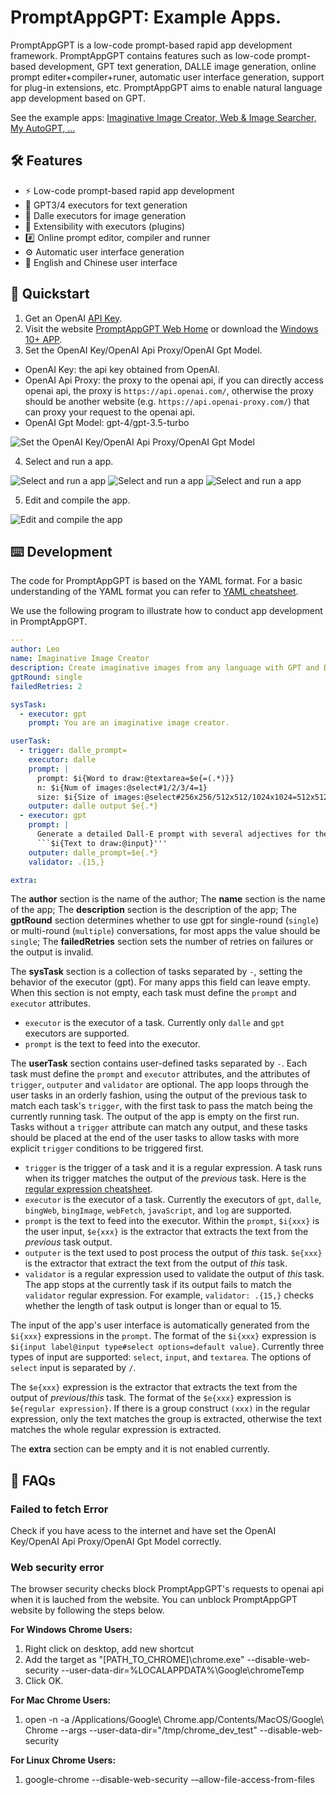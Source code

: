 # PromptAppGPT: Example Apps.
PromptAppGPT is a low-code prompt-based rapid app development framework. PromptAppGPT contains features such as low-code prompt-based development, GPT text generation, DALLE image generation, online prompt editer+compiler+runer, automatic user interface generation, support for plug-in extensions, etc. PromptAppGPT aims to enable natural language app development based on GPT.

See the example apps: [Imaginative Image Creator, Web & Image Searcher, My AutoGPT, ...](PagApps.md)

## 🛠️ Features

- ⚡ Low-code prompt-based rapid app development
- 🧠 GPT3/4 executors for text generation
- 🍯 Dalle executors for image generation
- 🔌 Extensibility with executors (plugins)
- #️⃣ Online prompt editor, compiler and runner
- ⚙️ Automatic user interface generation
- 🧨 English and Chinese user interface

## 🚀 Quickstart

1. Get an OpenAI [API Key](https://platform.openai.com/account/api-keys).
2. Visit the website [PromptAppGPT Web Home](http://promptappgpt.wangzhishi.net) or download the [Windows 10+ APP](dist/pag.exe).
3. Set the OpenAI Key/OpenAI Api Proxy/OpenAI Gpt Model.
- OpenAI Key: the api key obtained from OpenAI.
- OpenAI Api Proxy: the proxy to the openai api, if you can directly access openai api, the proxy is `https://api.openai.com/`, otherwise the proxy should be another website (e.g. `https://api.openai-proxy.com/`) that can proxy your request to the openai api.
- OpenAI Gpt Model: gpt-4/gpt-3.5-turbo

![Set the OpenAI Key/OpenAI Api Proxy/OpenAI Gpt Model](images/pag-settings-note.png)

4. Select and run a app.

![Select and run a app](images/pag-image-creator-run1-note.png)
![Select and run a app](images/pag-image-creator-run2-note.png)
![Select and run a app](images/pag-image-creator-run3-note.png)

5. Edit and compile the app.

![Edit and compile the app](images/pag-image-creator-edit-note.png)


## ⌨️ Development

The code for PromptAppGPT is based on the YAML format. For a basic understanding of the YAML format you can refer to [YAML cheatsheet](https://quickref.me/yaml).

We use the following program to illustrate how to conduct app development in PromptAppGPT.  

``` yaml
---
author: Leo
name: Imaginative Image Creator
description: Create imaginative images from any language with GPT and DALL·E
gptRound: single
failedRetries: 2

sysTask:
  - executor: gpt
    prompt: You are an imaginative image creator. 

userTask: 
  - trigger: dalle_prompt=
    executor: dalle
    prompt: |
      prompt: $i{Word to draw:@textarea=$e{=(.*)}}
      n: $i{Num of images:@select#1/2/3/4=1}
      size: $i{Size of images:@select#256x256/512x512/1024x1024=512x512}
    outputer: dalle output $e{.*}
  - executor: gpt
    prompt: | 
      Generate a detailed Dall-E prompt with several adjectives for the following text:
      ```$i{Text to draw:@input}'''
    outputer: dalle_prompt=$e{.*} 
    validator: .{15,}

extra: 
```
The **author** section is the name of the author; The **name** section is the name of the app; The **description** section is the description of the app; The **gptRound** section determines whether to use gpt for single-round (`single`) or multi-round (`multiple`) conversations, for most apps the value should be `single`; The **failedRetries** section sets the number of retries on failures or the output is invalid.

The **sysTask** section is a collection of tasks separated by `-`, setting the behavior of the executor (gpt). For many apps this field can leave empty. When this section is not empty, each task must define the `prompt` and `executor` attributes. 

- `executor` is the executor of a task. Currently only `dalle` and `gpt` executors are supported.
- `prompt` is the text to feed into the executor.

The **userTask** section contains user-defined tasks separated by `-`. Each task must define the `prompt` and `executor` attributes, and the attributes of  `trigger`, `outputer` and `validator` are optional. The app loops through the user tasks in an orderly fashion, using the output of the previous task to match each task's `trigger`, with the first task to pass the match being the currently running task. The output of the app is empty on the first run. Tasks without a `trigger` attribute can match any output, and these tasks should be placed at the end of the user tasks to allow tasks with more explicit `trigger` conditions to be triggered first.

- `trigger`  is the trigger of a task and it is a regular expression. A task runs when its trigger matches the output of the *previous* task. Here is the [regular expression cheatsheet](https://quickref.me/regex).
- `executor` is the executor of a task. Currently the executors of `gpt`, `dalle`, `bingWeb`, `bingImage`, `webFetch`, `javaScript`, and `log` are supported.
- `prompt` is the text to feed into the executor. Within the `prompt`, `$i{xxx}` is the user input, `$e{xxx}` is the extractor that extracts the text from the *previous* task output.
- `outputer` is the text used to post process the output of *this* task. `$e{xxx}` is the extractor that extract the text from the output of *this* task. 
- `validator` is a regular expression used to validate the output of *this* task. The app stops at the currently task if its output fails to match the `validator` regular expression. For example, `validator: .{15,}` checks whether the length of task output is longer than or equal to 15.  

The input of the app's user interface is automatically generated from the `$i{xxx}` expressions in the `prompt`. The format of the `$i{xxx}` expression is `$i{input label@input type#select options=default value}`. Currently three types of input are supported: `select`, `input`, and `textarea`. The options of `select` input is separated by `/`.

The `$e{xxx}` expression is the extractor that extracts the text from the output of *previous*/*this* task. The format of the `$e{xxx}` expression is `$e{regular expression}`. If there is a group construct `(xxx)` in the regular expression, only the text matches the group is extracted, otherwise the text matches the whole regular expression is extracted.   

The **extra** section can be empty and it is not enabled currently. 

## 🙋 FAQs

### Failed to fetch Error

Check if you have acess to the internet and have set the OpenAI Key/OpenAI Api Proxy/OpenAI Gpt Model correctly. 

### Web security error
The browser security checks block PromptAppGPT's requests to openai api when it is lauched from the website. You can unblock PromptAppGPT website by following the steps below.

**For Windows Chrome Users:**
1. Right click on desktop, add new shortcut
2. Add the target as "[PATH_TO_CHROME]\chrome.exe" --disable-web-security --user-data-dir=%LOCALAPPDATA%\Google\chromeTemp
3. Click OK.

**For Mac Chrome Users:**
1. open -n -a /Applications/Google\ Chrome.app/Contents/MacOS/Google\ Chrome --args --user-data-dir="/tmp/chrome_dev_test" --disable-web-security

**For Linux Chrome Users:**
1. google-chrome --disable-web-security -–allow-file-access-from-files


